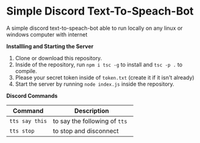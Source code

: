 # Simple Discord Text-To-Speach-Bot
A simple discord text-to-speach-bot able to run locally on any linux or windows computer with internet

**Installling and Starting the Server**

1. Clone or download this repository.
2. Inside of the repository, run `npm i tsc -g` to install and `tsc -p .` to compile.
3. Please your secret token inside of `token.txt` (create it if it isn't already)
4. Start the server by running `node index.js` inside the repository.

**Discord Commands**

| Command  | Description |
| ------------- | ------------- |
| `tts say this`  | to say the following of `tts `  |
| `tts stop`  | to stop and disconnect |
